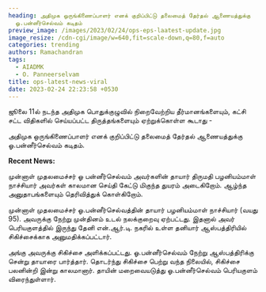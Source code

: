 ```yaml
---
heading: அதிமுக ஒருங்கிணைப்பாளர் எனக் குறிப்பிட்டு தலைமைத் தேர்தல் ஆணையத்துக்கு
  ஓ.பன்னீர்செல்வம் கடிதம்
preview_image: /images/2023/02/24/ops-eps-laatest-update.jpg
image_resize: /cdn-cgi/image/w=640,fit=scale-down,q=80,f=auto
categories: trending
authors: Ramachandran
tags:
  - AIADMK
  - O. Panneerselvam
title: ops-latest-news-viral
date: 2023-02-24 22:23:58 +0530
---
```

ஜூலை 11ல் நடந்த அதிமுக பொதுக்குழுவில் நிறைவேற்றிய தீர்மானங்களையும், கட்சி சட்ட விதிகளில் செய்யப்பட்ட திருத்தங்களையும் ஏற்றுக்கொள்ள கூடாது -

அதிமுக ஒருங்கிணைப்பாளர் எனக் குறிப்பிட்டு தலைமைத் தேர்தல் ஆணையத்துக்கு ஓ.பன்னீர்செல்வம் கடிதம்.

**R﻿ecent News:**

முன்னாள் முதலமைச்சர்  ஓ பன்னீர்செல்வம் அவர்களின் தாயார்  திருமதி  பழனியம்மாள்  நாச்சியார் அவர்கள்  காலமான செய்தி கேட்டு  மிகுந்த துயரம் அடைகிறோம்.  ஆழ்ந்த அனுதாபங்களையும் தெரிவித்துக் கொள்கிறோம்.

முன்னாள் முதலமைச்சர் ஓ.பன்னீர்செல்வத்தின் தாயார் பழனியம்மாள் நாச்சியார் (வயது 95). அவருக்கு நேற்று முன்தினம் உடல் நலக்குறைவு ஏற்பட்டது. இதனால் அவர் பெரியகுளத்தில் இருந்து தேனி என்.ஆர்.டி. நகரில் உள்ள தனியார் ஆஸ்பத்திரியில் சிகிச்சைக்காக அனுமதிக்கப்பட்டார்.

அங்கு அவருக்கு சிகிச்சை அளிக்கப்பட்டது. ஓ.பன்னீர்செல்வம் நேற்று ஆஸ்பத்திரிக்கு சென்று தாயாரை பார்த்தார். தொடர்ந்து சிகிச்சை பெற்று வந்த நிலையில், சிகிச்சை பலனின்றி இன்று காலமானார். தாயின் மறைவையடுத்து ஓ.பன்னீர்செல்வம் பெரியகுளம் விரைந்துள்ளார்.